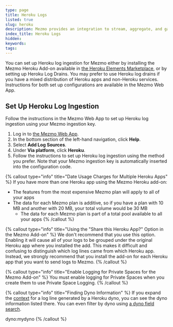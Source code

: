 ```yaml
---
type: page
title: Heroku Logs
listed: true
slug: heroku
description: Mezmo provides an integration to stream, aggregate, and gain insights from Heroku logs
index_title: Heroku Logs
hidden: 
keywords: 
tags: 
---
```


You can set up Heroku log ingestion for Mezmo either by installing the Mezmo Heroku Add-on available in [the Heroku Elements Marketplace](https://elements.heroku.com/addons/logdna), or by setting up Heroku Log Drains. You may prefer to use Heroku log drains if you have a mixed distribution of Heroku apps and non-Heroku services. Instructions for both set up configurations are available in the Mezmo Web App.

## Set Up Heroku Log Ingestion

Follow the instructions in the Mezmo Web App to set up Heroku log ingestion using your Mezmo ingestion key.

1. Log in to [the Mezmo Web App](https://app.mezmo.com/account/signin).
2. In the bottom section of the left-hand navigation, click **Help**.
3. Select **Add Log Sources**. 
4. Under **Via platform**, click **Heroku**.
5. Follow the instructions to set up Heroku log ingestion using the method you prefer.
Note that your Mezmo ingestion key is automatically inserted into the configuration code.

{% callout type="info" title="Date Usage Charges for Multiple Heroku Apps" %}
If you have more than one Heroku app using the Mezmo Heroku add-on:

- The features from the most expensive Mezmo plan will apply to all of your apps
- The data for each Mezmo plan is additive, so if you have a plan with 10 MB and another with 20 MB, your total volume would be 30 MB
    - The data for each Mezmo plan is part of a total pool available to all your apps
{% /callout %}

{% callout type="info" title="Using the \"Share this Heroku App?\" Option in the Mezmo Add-on" %}
We don't recommend that you use this option. Enabling it will cause all of your logs to be grouped under the original Heroku app where you installed the add. This makes it difficult and confusing to distinguish which log lines came from which Heroku app. Instead, we strongly recommend that you install the add-on for each Heroku app that you want to send logs to Mezmo.
{% /callout %}

{% callout type="info" title="Enable Logging for Private Spaces for the Mezmo Add-on" %}
You must enable logging for Private Spaces when you create them to use Private Space Logging.
{% /callout %}

{% callout type="info" title="Finding Dyno Information" %}
If you expand the [context](https://docs.mezmo.com/docs/context) for a log line generated by a Heroku dyno, you can see the dyno information listed there. You can even filter by dyno using [a dyno field search](https://docs.mezmo.com/docs/search#field-search).

dyno:mydyno
{% /callout %}